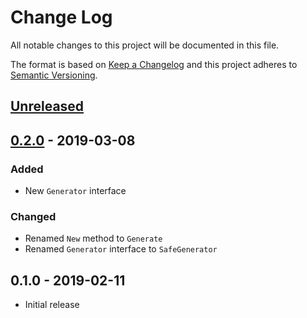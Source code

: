 # Change Log


All notable changes to this project will be documented in this file.

The format is based on [Keep a Changelog](http://keepachangelog.com/en/1.0.0/)
and this project adheres to [Semantic Versioning](http://semver.org/spec/v2.0.0.html).


## [Unreleased]


## [0.2.0] - 2019-03-08

### Added

- New `Generator` interface

### Changed

- Renamed `New` method to `Generate`
- Renamed `Generator` interface to `SafeGenerator`


## 0.1.0 - 2019-02-11

- Initial release


[Unreleased]: https://github.com/goph/idgen/compare/v0.2.0...HEAD
[0.2.0]: https://github.com/goph/idgen/compare/v0.1.0...v0.2.0
